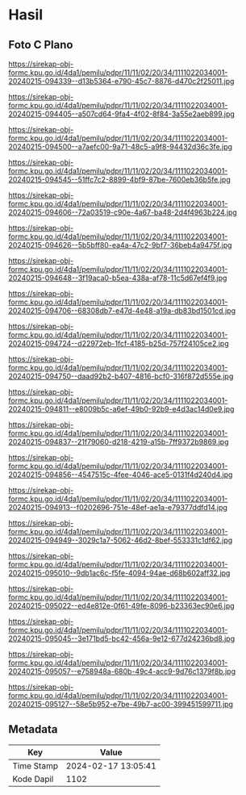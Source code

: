 # Hasil

## Foto C Plano

https://sirekap-obj-formc.kpu.go.id/4da1/pemilu/pdpr/11/11/02/20/34/1111022034001-20240215-094339--d13b5364-e790-45c7-8876-d470c2f25011.jpg

https://sirekap-obj-formc.kpu.go.id/4da1/pemilu/pdpr/11/11/02/20/34/1111022034001-20240215-094405--a507cd64-9fa4-4f02-8f84-3a55e2aeb899.jpg

https://sirekap-obj-formc.kpu.go.id/4da1/pemilu/pdpr/11/11/02/20/34/1111022034001-20240215-094500--a7aefc00-9a71-48c5-a9f8-94432d36c3fe.jpg

https://sirekap-obj-formc.kpu.go.id/4da1/pemilu/pdpr/11/11/02/20/34/1111022034001-20240215-094545--51ffc7c2-8899-4bf9-87be-7600eb36b5fe.jpg

https://sirekap-obj-formc.kpu.go.id/4da1/pemilu/pdpr/11/11/02/20/34/1111022034001-20240215-094606--72a03519-c90e-4a67-ba48-2d4f4963b224.jpg

https://sirekap-obj-formc.kpu.go.id/4da1/pemilu/pdpr/11/11/02/20/34/1111022034001-20240215-094626--5b5bff80-ea4a-47c2-9bf7-36beb4a9475f.jpg

https://sirekap-obj-formc.kpu.go.id/4da1/pemilu/pdpr/11/11/02/20/34/1111022034001-20240215-094648--3f19aca0-b5ea-438a-af78-11c5d67ef4f9.jpg

https://sirekap-obj-formc.kpu.go.id/4da1/pemilu/pdpr/11/11/02/20/34/1111022034001-20240215-094706--68308db7-e47d-4e48-a19a-db83bd1501cd.jpg

https://sirekap-obj-formc.kpu.go.id/4da1/pemilu/pdpr/11/11/02/20/34/1111022034001-20240215-094724--d22972eb-1fcf-4185-b25d-757f24105ce2.jpg

https://sirekap-obj-formc.kpu.go.id/4da1/pemilu/pdpr/11/11/02/20/34/1111022034001-20240215-094750--daad92b2-b407-4816-bcf0-316f872d555e.jpg

https://sirekap-obj-formc.kpu.go.id/4da1/pemilu/pdpr/11/11/02/20/34/1111022034001-20240215-094811--e8009b5c-a6ef-49b0-92b9-e4d3ac14d0e9.jpg

https://sirekap-obj-formc.kpu.go.id/4da1/pemilu/pdpr/11/11/02/20/34/1111022034001-20240215-094837--21f79060-d218-4219-a15b-7ff9372b9869.jpg

https://sirekap-obj-formc.kpu.go.id/4da1/pemilu/pdpr/11/11/02/20/34/1111022034001-20240215-094856--4547515c-4fee-4046-ace5-0131f4d240d4.jpg

https://sirekap-obj-formc.kpu.go.id/4da1/pemilu/pdpr/11/11/02/20/34/1111022034001-20240215-094913--f0202696-751e-48ef-ae1a-e79377ddfd14.jpg

https://sirekap-obj-formc.kpu.go.id/4da1/pemilu/pdpr/11/11/02/20/34/1111022034001-20240215-094949--3029c1a7-5062-46d2-8bef-553331c1df62.jpg

https://sirekap-obj-formc.kpu.go.id/4da1/pemilu/pdpr/11/11/02/20/34/1111022034001-20240215-095010--9db1ac6c-f5fe-4094-94ae-d68b602aff32.jpg

https://sirekap-obj-formc.kpu.go.id/4da1/pemilu/pdpr/11/11/02/20/34/1111022034001-20240215-095022--ed4e812e-0f61-49fe-8096-b23363ec90e6.jpg

https://sirekap-obj-formc.kpu.go.id/4da1/pemilu/pdpr/11/11/02/20/34/1111022034001-20240215-095045--3e171bd5-bc42-456a-9e12-677d24236bd8.jpg

https://sirekap-obj-formc.kpu.go.id/4da1/pemilu/pdpr/11/11/02/20/34/1111022034001-20240215-095057--e758948a-680b-49c4-acc9-9d76c1379f8b.jpg

https://sirekap-obj-formc.kpu.go.id/4da1/pemilu/pdpr/11/11/02/20/34/1111022034001-20240215-095127--58e5b952-e7be-49b7-ac00-399451599711.jpg


## Metadata

| Key        | Value               |
| ---------- | ------------------- |
| Time Stamp | 2024-02-17 13:05:41 |
| Kode Dapil | 1102                |




